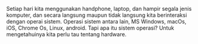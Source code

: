 Setiap hari kita menggunakan handphone, laptop, dan hampir segala jenis komputer, dan secara langsung maupun tidak langsung kita berinteraksi dengan operai sistem.
Operasi sistem antara lain, MS Windows, macOs, iOS, Chrome Os, Linux, android. Tapi apa itu sistem operasi? Untuk mengetahuinya kita perlu tau tentang hardware.

<p align="center>
<img width="200px" src="https://raw.githubusercontent.com/yingcrackerhades/cybersec-module/main/Introduction%20Cyber%20Security/RedTeam/Operating%20System%20Security/Image/41f5388e5280b8a769158537e4372eae.png">
</p>
